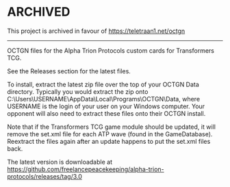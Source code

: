 # ARCHIVED
This project is archived in favour of https://teletraan1.net/octgn

---

OCTGN files for the Alpha Trion Protocols custom cards for Transformers TCG.

See the Releases section for the latest files.

To install, extract the latest zip file over the top of your OCTGN Data directory. Typically you would extract the zip onto C:\Users\USERNAME\AppData\Local\Programs\OCTGN\Data, where USERNAME is the login of your user on your Windows computer. Your opponent will also need to extract these files onto their OCTGN install.

Note that if the Transformers TCG game module should be updated, it will remove the set.xml file for each ATP wave (found in the GameDatabase). Reextract the files again after an update happens to put the set.xml files back.

The latest version is downloadable at https://github.com/freelancepeacekeeping/alpha-trion-protocols/releases/tag/3.0
